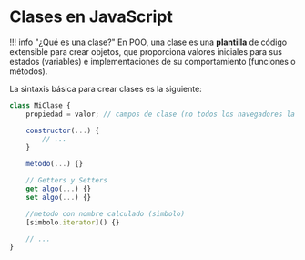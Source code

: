 # Clases en JavaScript

!!! info "¿Qué es una clase?"
    En POO, una clase es una **plantilla** de código extensible para crear objetos, que proporciona valores iniciales para sus estados (variables) e implementaciones de su comportamiento (funciones o métodos).

La sintaxis básica para crear clases es la siguiente:

```javascript
class MiClase {
    propiedad = valor; // campos de clase (no todos los navegadores la soportan)

    constructor(...) {
        // ...
    }

    metodo(...) {}

    // Getters y Setters
    get algo(...) {}
    set algo(...) {}

    //metodo con nombre calculado (simbolo)
    [simbolo.iterator]() {}

    // ...
}
```

